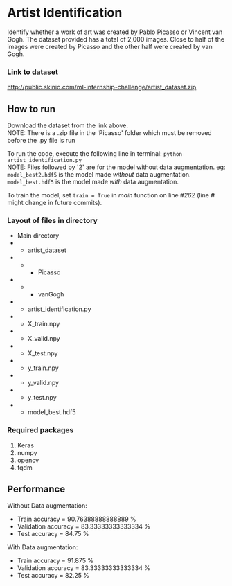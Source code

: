 # Artist Identification
Identify whether a work of art was created by Pablo Picasso or Vincent van Gogh. The dataset provided has a total of 2,000 images. Close to half of the images were created by Picasso and the other half were created by van Gogh.

### Link to dataset
http://public.skinio.com/ml-internship-challenge/artist_dataset.zip

## How to run
Download the dataset from the link above. <br />
NOTE: There is a .zip file in the 'Picasso' folder which must be removed before the .py file is run 

To run the code, execute the following line in terminal: `python artist_identification.py` <br />
NOTE: Files followed by '2' are for the model without data augmentation. eg: `model_best2.hdf5` is the model made *without* data augmentation. `model_best.hdf5` is the model made *with* data augmentation.

To train the model, set `train = True` in *main* function on line #*262* (line # might change in future commits).

### Layout of files in directory
- Main directory <br />
- - artist_dataset <br />
- - -  Picasso <br />
- - - vanGogh <br />
- - artist_identification.py <br />
- - X_train.npy <br />
- - X_valid.npy <br />
- - X_test.npy <br />
- - y_train.npy <br />
- - y_valid.npy <br />
- - y_test.npy <br />
- - model_best.hdf5 <br />


### Required packages
1. Keras
2. numpy
3. opencv
4. tqdm

## Performance
Without Data augmentation:
-	Train accuracy = 90.76388888888889 %
-	Validation accuracy = 83.33333333333334 %
-	Test accuracy = 84.75 %

With Data augmentation:
-	Train accuracy = 91.875 %
-	Validation accuracy = 83.33333333333334 %
-	Test accuracy = 82.25 %

